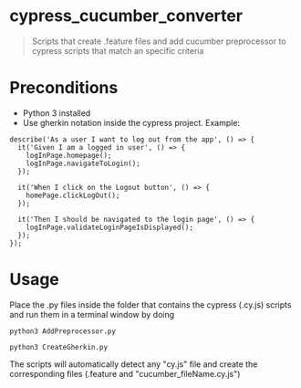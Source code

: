 # cypress_cucumber_converter
> Scripts that create .feature files and add cucumber preprocessor to cypress scripts that match an specific criteria
# Preconditions
- Python 3 installed
- Use gherkin notation inside the cypress project.
Example:
```
describe('As a user I want to log out from the app', () => {
  it('Given I am a logged in user', () => {
    logInPage.homepage();
    logInPage.navigateToLogin();
  });

  it('When I click on the Logout button', () => {
    homePage.clickLogOut();
  });

  it('Then I should be navigated to the login page', () => {
    logInPage.validateLoginPageIsDisplayed();
  });
});
```
# Usage
Place the .py files inside the folder that contains the cypress (.cy.js) scripts and run them in a terminal window by doing
```
python3 AddPreprocessor.py
```
> 

```
python3 CreateGherkin.py
```
The scripts will automatically detect any "cy.js" file and create the corresponding files (.feature and "cucumber_fileName.cy.js")
